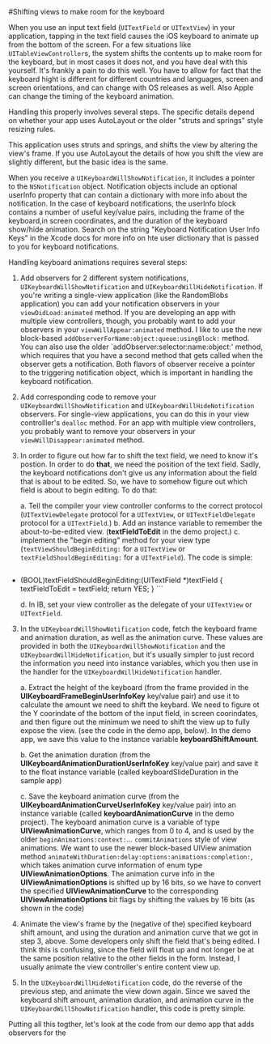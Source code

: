 #Shifting views to make room for the keyboard

When you use an input text field (`UITextField` or `UITextView`) in your application, tapping in the text field causes the iOS keyboard to animate up from the bottom of the screen. For a few situations like `UITableViewController`s, the system shifts the contents up to make room for the keyboard, but in most cases it does not, and you have deal with this yourself. It's frankly a pain to do this well. You have to allow for fact that the keyboard hight is different for different countries and languages, screen and screen orientations, and can change with OS releases as well. Also Apple can change the timing of the keyboard animation.

Handling this properly involves several steps. The specific details depend on whether your app uses AutoLayout or the older "struts and springs" style resizing rules.

This application uses struts and springs, and shifts the view by altering the view's frame. If you use AutoLayout the details of how you shift the view are slightly different, but the basic idea is the same.

When you receive a `UIKeyboardWillShowNotification`, it includes a pointer to the `NSNotification` object. Notification objects include an optional userInfo property that can contain a dictionary with more info about the notification. In the case of keyboard notifications, the userInfo block contains a number of useful key/value pairs, including the frame of the keyboard,in screen coordinates, and the duration of the keyboard show/hide animation. Search on the string "Keyboard Notification User Info Keys" in the Xcode docs for more info on hte user dictionary that is passed to you for keyboard notifications.

Handling keyboard animations requires several steps:

1. Add observers for 2 different system notifications, `UIKeyboardWillShowNotification` and `UIKeyboardWillHideNotification`. If you're writing a single-view application (like the RandomBlobs application) you can add your notification observers in your `viewDidLoad:animated` method. If you are developing an app with multiple view controllers, though, you probably want to add your observers in your `viewWillAppear:animated` method. I like to use the new block-based `addObserverForName:object:queue:usingBlock:` method. You can also use the older `addObserver:selector:name:object:' method, which requires that you have a second method that gets called when the observer gets a notification. Both flavors of observer receive a pointer to the triggering notification object, which is important in handling the keyboard notification.

2. Add corresponding code to remove your `UIKeyboardWillShowNotification` and `UIKeyboardWillHideNotification` observers. For single-view applications, you can do this in your view controlller's `dealloc` method. For an app with multiple view controllers, you probably want to remove your observers in your `viewWillDisappear:animated` method.


3. In order to figure out how far to shift the text field, we need to know it's postion. In order to do **that**, we need the position of the text field. Sadly, the keyboard notifications don't give us any information about the field that is about to be edited. So, we have to somehow figure out which field is about to begin editing. To do that:

    a. Tell the compiler your view controller conforms to the correct protocol (`UITextViewDelegate` protocol for a `UITextView`, or `UITextFieldDelegate` protocol for a `UITextField`.)
    b. Add an instance variable to remember the about-to-be-edited view. (**textFieldToEdit** in the demo project.)
    c. implement the "begin editing" method for your view type (`textViewShouldBeginEditing:` for a `UITextView` or `textFieldShouldBeginEditing:` for a `UITextField`). The code is simple: 
      ```objective-c
- (BOOL)textFieldShouldBeginEditing:(UITextField *)textField
{
  textFieldToEdit = textField;
  return YES;
}
      ```

    d. In IB, set your view controller as the delegate of your `UITextView` or `UITextField`. 



3. In the `UIKeyboardWillShowNotification` code, fetch the keyboard frame and animation duration, as well as the animation curve. These values are provided in both the `UIKeyboardWillShowNotification` and the `UIKeyboardWillHideNotification`, but it's usually simpler to just record the information you need into instance variables, which you then use in the handler for the `UIKeyboardWillHideNotification` handler. 

    a. Extract the height of the keyboard (from the frame provided in the **UIKeyboardFrameBeginUserInfoKey** key/value pair) and use it to calculate the amount we need to shift the keybard. We need to figure ot the Y coorindate of the bottom of the input field, in screen coorindates, and then figure out the minimum we need to shift the view up to fully expose the view. (see the code in the demo app, below). In the demo app, we save this value to the instance variable **keyboardShiftAmount**.
 
     b. Get the animation duration (from the **UIKeyboardAnimationDurationUserInfoKey** key/value pair) and save it to the float instance variable (called  keyboardSlideDuration in the sample app)
     
     c. Save the keyboard animation curve (from the **UIKeyboardAnimationCurveUserInfoKey** key/value pair) into an instance variable (called **keyboardAnimationCurve** in the demo project). The keyboard animation curve is a variable of type **UIViewAnimationCurve**, which ranges from 0 to 4, and is used by the older `beginAnimations:context:`… `commitAnimations` style of view animations. We want to use the newer block-based UIView animation method `animateWithDuration:delay:options:animations:completion:`, which takes animation curve information of enum type **UIViewAnimationOptions**. The animation curve info in the **UIViewAnimationOptions** is shifted up by 16 bits, so we have to convert the specified **UIViewAnimationCurve** to the corresponding **UIViewAnimationOptions** bit flags by shifting the values by 16 bits (as shown in the code) 

4. Animate the view's frame by the (negative of the) specified keyboard shift amount, and using the duration and animation curve that we got in step 3, above. Some developers only shift the field that's being edited. I think this is confusing, since the field will float up and not longer be at the same position relative to the other fields in the form. Instead, I usually animate the view controller's entire content view up.

5. In the `UIKeyboardWillHideNotification` code, do the reverse of the previous step, and animate the view down again. Since we saved the keyboard shift amount, animation duration, and animation curve in the `UIKeyboardWillShowNotification` handler, this code is pretty simple.

Putting all this togther, let's look at the code from our demo app that adds observers for the 


